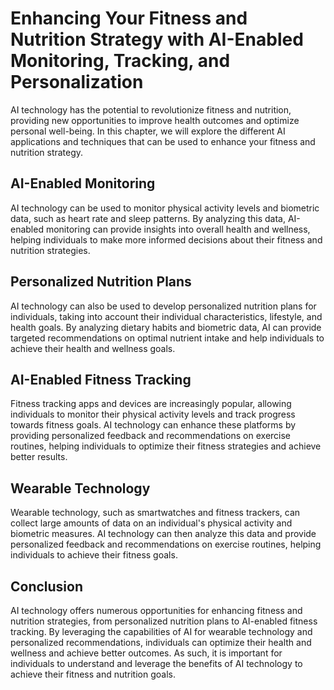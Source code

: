 Enhancing Your Fitness and Nutrition Strategy with AI-Enabled Monitoring, Tracking, and Personalization
=======================================================================================================================================================================

AI technology has the potential to revolutionize fitness and nutrition, providing new opportunities to improve health outcomes and optimize personal well-being. In this chapter, we will explore the different AI applications and techniques that can be used to enhance your fitness and nutrition strategy.

AI-Enabled Monitoring
---------------------

AI technology can be used to monitor physical activity levels and biometric data, such as heart rate and sleep patterns. By analyzing this data, AI-enabled monitoring can provide insights into overall health and wellness, helping individuals to make more informed decisions about their fitness and nutrition strategies.

Personalized Nutrition Plans
----------------------------

AI technology can also be used to develop personalized nutrition plans for individuals, taking into account their individual characteristics, lifestyle, and health goals. By analyzing dietary habits and biometric data, AI can provide targeted recommendations on optimal nutrient intake and help individuals to achieve their health and wellness goals.

AI-Enabled Fitness Tracking
---------------------------

Fitness tracking apps and devices are increasingly popular, allowing individuals to monitor their physical activity levels and track progress towards fitness goals. AI technology can enhance these platforms by providing personalized feedback and recommendations on exercise routines, helping individuals to optimize their fitness strategies and achieve better results.

Wearable Technology
-------------------

Wearable technology, such as smartwatches and fitness trackers, can collect large amounts of data on an individual's physical activity and biometric measures. AI technology can then analyze this data and provide personalized feedback and recommendations on exercise routines, helping individuals to achieve their fitness goals.

Conclusion
----------

AI technology offers numerous opportunities for enhancing fitness and nutrition strategies, from personalized nutrition plans to AI-enabled fitness tracking. By leveraging the capabilities of AI for wearable technology and personalized recommendations, individuals can optimize their health and wellness and achieve better outcomes. As such, it is important for individuals to understand and leverage the benefits of AI technology to achieve their fitness and nutrition goals.

